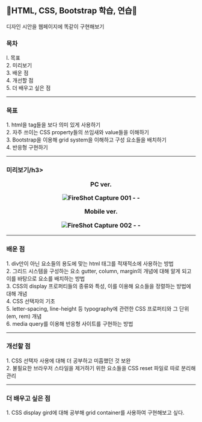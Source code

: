 <h2>🌷HTML, CSS, Bootstrap 학습, 연습🌷</h2>
디자인 시안을 웹페이지에 똑같이 구현해보기

<h3>목차</h3>
l. 목표<br>
2. 미리보기<br>
3. 배운 점<br>
4. 개선할 점<br>
5. 더 배우고 싶은 점

<hr>
<h3>목표</h3>
1. html을 tag들을 보다 의미 있게 사용하기<br>
2. 자주 쓰이는 CSS property들의 쓰임새와 value들을 이해하기<br>
3. Bootstrap을 이용해 grid system을 이해하고 구성 요소들을 배치하기<br>
4. 반응형 구현하기

<hr>
<h3>미리보기/h3>
<div align="center">
<p>PC ver.</p>

![FireShot Capture 001 -  - ](https://user-images.githubusercontent.com/69294741/139630261-9d192c32-c9ac-4dde-af5d-add3972bfa3d.png)

<p>Mobile ver.</p>

![FireShot Capture 002 -  - ](https://user-images.githubusercontent.com/69294741/139630259-385f5561-a5b9-4302-82a6-468442188206.png)
</div>

<hr>
<h3>배운 점</h3>
1. div만이 아닌 요소들의 용도에 맞는 html 태그를 적재적소에 사용하는 방법<br>
2. 그리드 시스템을 구성하는 요소 gutter, column, margin의 개념에 대해 알게 되고 이를 바탕으로 요소를 배치하는 방법<br>
3. CSS의 display 프로퍼티들의 종류와 특성, 이를 이용해 요소들을 정렬하는 방법에 대해 개념<br>
4. CSS 선택자의 기초<br>
5. letter-spacing, line-height 등 typography에 관련한 CSS 프로퍼티와 그 단위(em, rem) 개념<br>
6. media query를 이용해 반응형 사이트를 구현하는 방법

<hr>
<h3>개선할 점</h3>
1. CSS 선택자 사용에 대해 더 공부하고 미흡했던 것 보완<br>
2. 불필요한 브라우저 스타일을 제거하기 위한 요소들을 CSS reset 파일로 따로 분리해 관리<br>

<hr>
<h3>더 배우고 싶은 점</h3>
1. CSS display gird에 대해 공부해 grid container를 사용하여 구현해보고 싶다.
